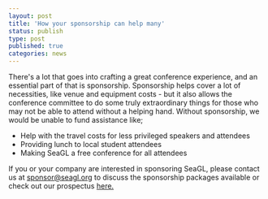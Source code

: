 ```yaml
---
layout: post
title: 'How your sponsorship can help many'
status: publish
type: post
published: true
categories: news
---
```


There's a lot that goes into crafting a great conference experience, and an essential part of that is sponsorship. Sponsorship helps cover a lot of necessities, like venue and equipment costs -  but it also allows the conference committee to do some truly extraordinary things for those who may not be able to attend without a helping hand. Without sponsorship, we would be unable to fund assistance like;
	
 - Help with the travel costs for less privileged speakers and attendees
 - Providing lunch to local student attendees 
 - Making SeaGL a free conference for all attendees

If you or your company are interested in sponsoring SeaGL, please contact us at sponsor@seagl.org to discuss the sponsorship packages available or check out our prospectus <a href="http://seagl.org/sponsors/SeaGL_Exhibitor_Sponsor_Prospectus_2016.pdf">here.</a>

